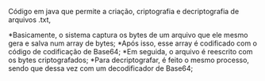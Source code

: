 Código em java que permite a criação, criptografia e decriptografia de arquivos .txt,

*Basicamente, o sistema captura os bytes de um arquivo que ele mesmo gera e salva num array de bytes;
*Após isso, esse array é codificado com o código de codificação de Base64;
*Em seguida, o arquivo é reescrito com os bytes criptografados;
*Para decriptografar, é feito o mesmo processo, sendo que dessa vez com um decodificador de Base64;
